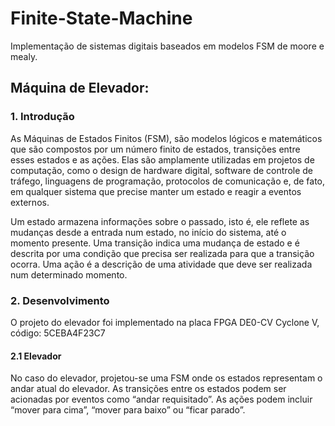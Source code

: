 # Finite-State-Machine
Implementação de sistemas digitais baseados em modelos FSM de moore e mealy.

## Máquina de Elevador:
### 1. Introdução
As Máquinas de Estados Finitos (FSM), são modelos lógicos e matemáticos que são compostos por um número finito de estados, transições entre esses estados e as ações. Elas são amplamente utilizadas em projetos de computação, como o design de hardware digital, software de controle de tráfego, linguagens de programação, protocolos de comunicação e, de fato, em qualquer sistema que precise manter um estado e reagir a eventos externos.

Um estado armazena informações sobre o passado, isto é, ele reflete as mudanças desde a entrada num estado, no início do sistema, até o momento presente. Uma transição indica uma mudança de estado e é descrita por uma condição que precisa ser realizada para que a transição ocorra. Uma ação é a descrição de uma atividade que deve ser realizada num determinado momento.

### 2. Desenvolvimento
O projeto do elevador foi implementado na placa FPGA DE0-CV Cyclone V, código: 5CEBA4F23C7

#### 2.1 Elevador
No caso do elevador, projetou-se uma FSM onde os estados representam o andar atual do elevador. As transições entre os estados podem ser acionadas por eventos como “andar requisitado”. As ações podem incluir “mover para cima”, “mover para baixo” ou “ficar parado”. 

